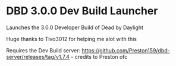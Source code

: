 # DBD 3.0.0 Dev Build Launcher
 Launches the 3.0.0 Developer Build of Dead by Daylight
 
 Huge thanks to Tivo3012 for helping me alot with this
 
 Requires the Dev Build server: https://github.com/Preston159/dbd-server/releases/tag/v1.7.4 - credits to Preston ofc
 
